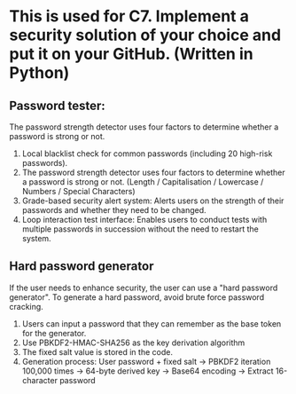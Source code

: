 # This is used for C7. Implement a security solution of your choice and put it on your GitHub. (Written in Python)

## Password tester:
The password strength detector uses four factors to determine whether a password is strong or not.
1. Local blacklist check for common passwords (including 20 high-risk passwords).
2. The password strength detector uses four factors to determine whether a password is strong or not. (Length / Capitalisation / Lowercase / Numbers / Special Characters) 
3. Grade-based security alert system: Alerts users on the strength of their passwords and whether they need to be changed.
4. Loop interaction test interface: Enables users to conduct tests with multiple passwords in succession without the need to restart the system.
## Hard password generator
If the user needs to enhance security, the user can use a "hard password generator". To generate a hard password, avoid brute force password cracking.
1. Users can input a password that they can remember as the base token for the generator.
2. Use PBKDF2-HMAC-SHA256 as the key derivation algorithm
3. The fixed salt value is stored in the code.
4. Generation process: User password + fixed salt → PBKDF2 iteration 100,000 times → 64-byte derived key → Base64 encoding → Extract 16-character password


